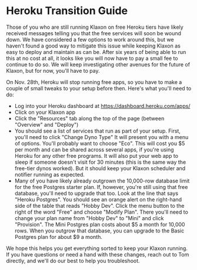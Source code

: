 # Heroku Transition Guide

Those of you who are still running Klaxon on free Heroku tiers have likely received messages telling you that the free services will soon be wound down. We have considered a few options to work around this, but we haven't found a good way to mitigate this issue while keeping Klaxon as easy to deploy and maintain as can be. After six years of being able to run this at no cost at all, it looks like you will now have to pay a small fee to continue to do so. We will keep investigating other avenues for the future of Klaxon, but for now, you'll have to pay.

On Nov. 28th, Heroku will stop running free apps, so you have to make a couple of small tweaks to your setup before then. Here's what you'll need to do:

- Log into your Heroku dashboard at https://dashboard.heroku.com/apps/
- Click on your Klaxon app
- Click the "Resources" tab along the top of the page (between "Overview" and "Deploy")
- You should see a list of services that run as part of your setup. First, you'll need to click "Change Dyno Type" It will present you with a menu of options. You'll probably want to choose "Eco". This will cost you $5 per month and can be shared across several apps, if you're using Heroku for any other free programs. It will also put your web app to sleep if someone doesn't visit for 30 minutes (this is the same way the free-tier dynos worked). But it should keep your Klaxon scheduler and notifier running as expected.
- Many of you have likely already outgrown the 10,000-row database limit for the free Postgres starter plan. If, however, you're still using that free database, you'll need to upgrade that too. Look at the line that says "Heroku Postgres". You should see an orange alert on the right-hand side of the table that reads "Hobby Dev". Click the menu button to the right of the word "Free" and choose "Modify Plan". There you'll need to change your plan name from "Hobby Dev" to "Mini" and click "Provision". The Mini Postgres plan costs about $5 a month for 10,000 rows. When you outgrow that database, you can upgrade to the Basic Postgres plan for about $9 a month.

We hope this helps you get everything sorted to keep your Klaxon running. If you have questions or need a hand with these changes, reach out to Tom directly, and we'll do our best to help you troubleshoot.
